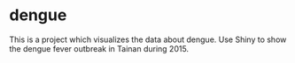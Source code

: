 # dengue
This is a project which visualizes the data about dengue.
Use Shiny to show the dengue fever outbreak in Tainan during 2015.
